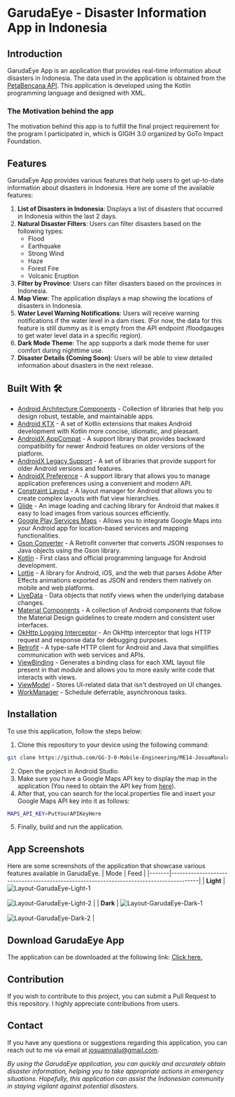 # GarudaEye - Disaster Information App in Indonesia

## Introduction
GarudaEye App is an application that provides real-time information about disasters in Indonesia. The data used in the application is obtained from the [PetaBencana API](https://docs.petabencana.id/routes/). This application is developed using the Kotlin programming language and designed with XML.

### The Motivation behind the app
The motivation behind this app is to fulfill the final project requirement for the program I participated in, which is GIGIH 3.0 organized by GoTo Impact Foundation.

## Features
GarudaEye App provides various features that help users to get up-to-date information about disasters in Indonesia. Here are some of the available features:
1. **List of Disasters in Indonesia**: Displays a list of disasters that occurred in Indonesia within the last 2 days.
2. **Natural Disaster Filters**: Users can filter disasters based on the following types:
   - Flood
   - Earthquake
   - Strong Wind
   - Haze
   - Forest Fire
   - Volcanic Eruption
3. **Filter by Province**: Users can filter disasters based on the provinces in Indonesia.
4. **Map View**: The application displays a map showing the locations of disasters in Indonesia.
5. **Water Level Warning Notifications**: Users will receive warning notifications if the water level in a dam rises. (For now, the data for this feature is still dummy as it is empty from the API endpoint /floodgauges to get water level data in a specific region).
6. **Dark Mode Theme**: The app supports a dark mode theme for user comfort during nighttime use.
7. **Disaster Details (Coming Soon)**: Users will be able to view detailed information about disasters in the next release.

## Built With 🛠
- [Android Architecture Components](https://developer.android.com/topic/libraries/architecture) - Collection of libraries that help you design robust, testable, and maintainable apps.
- [Android KTX](https://developer.android.com/kotlin/ktx) - A set of Kotlin extensions that makes Android development with Kotlin more concise, idiomatic, and pleasant.
- [AndroidX AppCompat](https://developer.android.com/jetpack/androidx/releases/appcompat) - A support library that provides backward compatibility for newer Android features on older versions of the platform.
- [AndroidX Legacy Support](https://developer.android.com/jetpack/androidx/releases/legacy) - A set of libraries that provide support for older Android versions and features.
- [AndroidX Preference](https://developer.android.com/jetpack/androidx/releases/preference?hl=id) - A support library that allows you to manage application preferences using a convenient and modern API.
- [Constraint Layout](https://developer.android.com/training/constraint-layout) - A layout manager for Android that allows you to create complex layouts with flat view hierarchies.
- [Glide](https://github.com/bumptech/glide) - An image loading and caching library for Android that makes it easy to load images from various sources efficiently.
- [Google Play Services Maps](https://developers.google.com/maps/documentation/android-sdk/overview) - Allows you to integrate Google Maps into your Android app for location-based services and mapping functionalities.
- [Gson Converter](https://github.com/square/retrofit/tree/master/retrofit-converters/gson) - A Retrofit converter that converts JSON responses to Java objects using the Gson library.
- [Kotlin](https://kotlinlang.org/) - First class and official programming language for Android development.
- [Lottie](https://airbnb.io/lottie/#/) - A library for Android, iOS, and the web that parses Adobe After Effects animations exported as JSON and renders them natively on mobile and web platforms.
- [LiveData](https://developer.android.com/topic/libraries/architecture/livedata) - Data objects that notify views when the underlying database changes.
- [Material Components](https://material.io/develop/android) - A collection of Android components that follow the Material Design guidelines to create modern and consistent user interfaces.
- [OkHttp Logging Interceptor](https://square.github.io/okhttp/interceptors) - An OkHttp interceptor that logs HTTP request and response data for debugging purposes.
- [Retrofit](https://square.github.io/retrofit/) - A type-safe HTTP client for Android and Java that simplifies communication with web services and APIs.
- [ViewBinding](https://developer.android.com/topic/libraries/view-binding) - Generates a binding class for each XML layout file present in that module and allows you to more easily write code that interacts with views.
- [ViewModel](https://developer.android.com/topic/libraries/architecture/viewmodel) - Stores UI-related data that isn't destroyed on UI changes.
- [WorkManager](https://developer.android.com/topic/libraries/architecture/workmanager) - Schedule deferrable, asynchronous tasks.

## Installation
To use this application, follow the steps below:
1. Clone this repository to your device using the following command:
```bash
git clone https://github.com/GG-3-0-Mobile-Engineering/ME14-JosuaManalu-GG3MEGP0563-GarudaEye.git
```
2. Open the project in Android Studio.
3. Make sure you have a Google Maps API key to display the map in the application
(You need to obtain the API key from [here](https://developers.google.com/maps/documentation/android-sdk/get-api-key)).
4. After that, you can search for the local.properties file and insert your Google Maps API key into it as follows:
```bash
MAPS_API_KEY=PutYourAPIKeyHere
```
5. Finally, build and run the application.

## App Screenshots
Here are some screenshots of the application that showcase various features available in GarudaEye.
| Mode  | Feed                                                                                   | 
|-------|----------------------------------------------------------------------------------------|
| <b>Light</b> | <img src="img/Layout-GarudaEye-Light-1.png" alt="Layout-GarudaEye-Light-1"><br><br><img src="img/Layout-GarudaEye-Light-2.png" alt="Layout-GarudaEye-Light-2"> |
| <b>Dark</b>  | <img src="img/Layout-GarudaEye-Dark-1.png" alt="Layout-GarudaEye-Dark-1"><br><br><img src="img/Layout-GarudaEye-Dark-2.png" alt="Layout-GarudaEye-Dark-2">  |

## Download GarudaEye App
The application can be downloaded at the following link:
<a href="https://drive.google.com/file/d/1WwJognsJKK92IZxyC1qlHE3oQT-Z9ndS/view?usp=sharing">Click here.</a>

## Contribution
If you wish to contribute to this project, you can submit a Pull Request to this repository. I highly appreciate contributions from users.

## Contact
If you have any questions or suggestions regarding this application, you can reach out to me via email at josuamnalu@gmail.com.

*By using the GarudaEye application, you can quickly and accurately obtain disaster information, helping you to take appropriate actions in emergency situations. Hopefully, this application can assist the Indonesian community in staying vigilant against potential disasters.*
